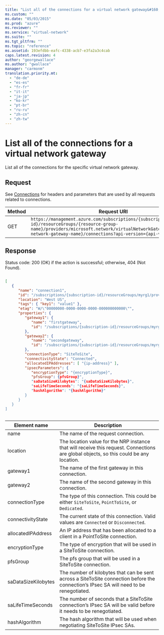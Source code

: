 ```yaml
---
title: "List all of the connections for a virtual network gateway&#160;"
ms.custom: ""
ms.date: "05/03/2015"
ms.prod: "azure"
ms.reviewer: ""
ms.service: "virtual-network"
ms.suite: ""
ms.tgt_pltfrm: ""
ms.topic: "reference"
ms.assetid: 193efdbb-eafc-4338-acb7-e3fa2a3c4cab
caps.latest.revision: 4
author: "georgewallace"
ms.author: "gwallace"
manager: "carmonm"
translation.priority.mt: 
  - "de-de"
  - "es-es"
  - "fr-fr"
  - "it-it"
  - "ja-jp"
  - "ko-kr"
  - "pt-br"
  - "ru-ru"
  - "zh-cn"
  - "zh-tw"
---
```

# List all of the connections for a virtual network gateway&#160;
List all of the connections for the specific virtual network gateway.  
  
## Request  
 See [Connections](../NetworkGateway/connections.md) for headers and parameters that are used by all requests related to connections.  
  
|Method|Request URI|  
|------------|-----------------|  
|GET|`https://management.azure.com/subscriptions/{subscription-id}/resourceGroups/{resource-group-name}/providers/microsoft.network/virtualNetworkGateways/{virtual-network-gateway-name}/connections?api-version={api-version}`|  
  
## Response  
 Status code: 200 (OK) if the action is successful; otherwise, 404 (Not Found).  
  
```json  
  
[  
   {  
      "name": "connection1",  
      "id": "/subscriptions/{subscription-id}/resourceGroups/myrg1/providers/microsoft.network/connections/connection1",  
      "location": "West US",  
      "tags": { "key1": "value1" },  
      "etag": "W/\"00000000-0000-0000-0000-000000000000\"",  
      "properties": {  
         "gateway1": {  
            "name": "firstgateway",  
            "id": "/subscriptions/{subscription-id}/resourceGroups/myrg1/providers/microsoft.network/SiteToSite/firstgateway"  
         },  
         "gateway2": {  
            "name": "secondgateway",  
            "id": "/subscriptions/{subscription-id}/resourceGroups/myrg1/providers/microsoft.network/SiteToSite/secondgateway"  
         },  
         "connectionType": "SiteToSite",  
         "connectivityState": "Connected",  
         "allocatedIPAddresses": [ "{ip-address}" ],  
         "ipsecParameters": {  
            "encryptionType": "{encryptionType}",  
            "pfsGroup": {pfsGroup}",  
            "saDataSizeKilobytes": "{saDataSizeKilobytes}",  
            "saLifeTimeSeconds": "{saLifeTimeSeconds}",  
            "hashAlgorithm": "{hashAlgorithm}"  
         }  
      }  
   }  
]  
  
```  
  
|Element name|Description|  
|------------------|-----------------|  
|name|The name of the request connection.|  
|location|The location value for the NRP instance that will receive this request. Connections are global objects, so this could be any location.|  
|gateway1|The name of the first gateway in this connection.|  
|gateway2|The name of the second gateway in this connection.|  
|connectionType|The type of this connection. This could be either `SiteToSite`, `PointToSite`, or `Dedicated`.|  
|connectivityState|The current state of this connection. Valid values are `Connected` or `Disconnected`.|  
|allocatedIPAddress|An IP address that has been allocated to a client in a PointToSite connection.|  
|encryptionType|The type of encryption that will be used in a SiteToSite connection.|  
|pfsGroup|The pfs group that will be used in a SiteToSite connection.|  
|saDataSizeKilobytes|The number of kilobytes that can be sent across a SiteToSite connection before the connection’s IPsec SA will need to be renegotiated.|  
|saLifeTimeSeconds|The number of seconds that a SiteToSite connection’s IPsec SA will be valid before it needs to be renegotiated.|  
|hashAlgorithm|The hash algorithm that will be used when negotiating SiteToSite IPsec SAs.|